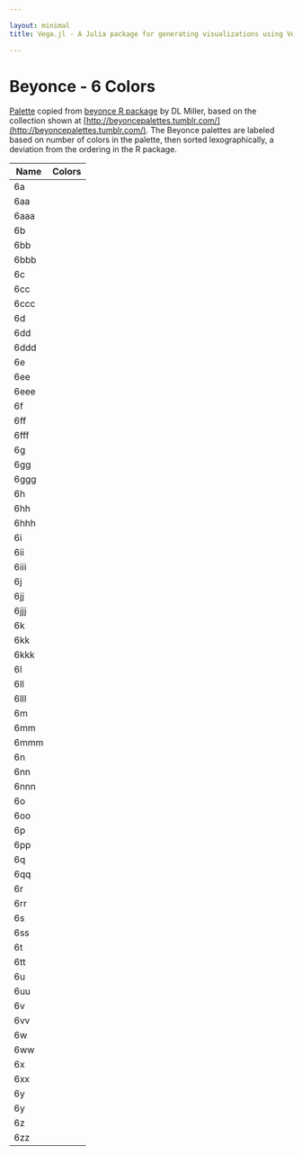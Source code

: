 ```yaml
---

layout: minimal
title: Vega.jl - A Julia package for generating visualizations using Vega

---
```


# Beyonce - 6 Colors

[Palette](https://gist.github.com/dill/fb75131e618c52564fc9) copied from [beyonce R package](https://github.com/dill/beyonce) by DL Miller, based on the collection shown at [http://beyoncepalettes.tumblr.com/](http://beyoncepalettes.tumblr.com/). The Beyonce palettes are labeled based on number of colors in the palette, then sorted lexographically, a deviation from the ordering in the R package.

<table>
    <thead>
        <tr>
            <th>Name</th>
            <th>Colors</th>
        </tr>
    </thead>
    <tbody>
        <tr>
            <td>6a</td>
            <td>
                <div id="b6a"></div>
            </td>
        </tr>
        <tr>
            <td>6aa</td>
            <td>
                <div id="b6aa"></div>
            </td>
        </tr>
        <tr>
        <tr>
            <td>6aaa</td>
            <td>
                <div id="b6aaa"></div>
            </td>
        </tr>
        <tr>
            <td>6b</td>
            <td>
                <div id="b6b"></div>
            </td>
        </tr>
        <tr>
            <td>6bb</td>
            <td>
                <div id="b6bb"></div>
            </td>
        </tr>
        <tr>
            <td>6bbb</td>
            <td>
                <div id="b6bbb"></div>
            </td>
        </tr>
        <tr>
            <td>6c</td>
            <td>
                <div id="b6c"></div>
            </td>
        </tr>
        <tr>
            <td>6cc</td>
            <td>
                <div id="b6cc"></div>
            </td>
        </tr>
        <tr>
            <td>6ccc</td>
            <td>
                <div id="b6ccc"></div>
            </td>
        </tr>
        <tr>
            <td>6d</td>
            <td>
                <div id="b6d"></div>
            </td>
        </tr>
        <tr>
            <td>6dd</td>
            <td>
                <div id="b6dd"></div>
            </td>
        </tr>
        <tr>
            <td>6ddd</td>
            <td>
                <div id="b6ddd"></div>
            </td>
        </tr>
        <tr>
            <td>6e</td>
            <td>
                <div id="b6e"></div>
            </td>
        </tr>
        <tr>
            <td>6ee</td>
            <td>
                <div id="b6ee"></div>
            </td>
        </tr>
        <tr>
            <td>6eee</td>
            <td>
                <div id="b6eee"></div>
            </td>
        </tr>
        <tr>
            <td>6f</td>
            <td>
                <div id="b6f"></div>
            </td>
        </tr>
        <tr>
            <td>6ff</td>
            <td>
                <div id="b6ff"></div>
            </td>
        </tr>
        <tr>
            <td>6fff</td>
            <td>
                <div id="b6fff"></div>
            </td>
        </tr>
        <tr>
            <td>6g</td>
            <td>
                <div id="b6g"></div>
            </td>
        </tr>
        <tr>
            <td>6gg</td>
            <td>
                <div id="b6gg"></div>
            </td>
        </tr>
        <tr>
            <td>6ggg</td>
            <td>
                <div id="b6ggg"></div>
            </td>
        </tr>
        <tr>
            <td>6h</td>
            <td>
                <div id="b6h"></div>
            </td>
        </tr>
        <tr>
            <td>6hh</td>
            <td>
                <div id="b6hh"></div>
            </td>
        </tr>
        <tr>
            <td>6hhh</td>
            <td>
                <div id="b6hhh"></div>
            </td>
        </tr>
        <tr>
            <td>6i</td>
            <td>
                <div id="b6i"></div>
            </td>
        </tr>
        <tr>
            <td>6ii</td>
            <td>
                <div id="b6ii"></div>
            </td>
        </tr>
        <tr>
            <td>6iii</td>
            <td>
                <div id="b6iii"></div>
            </td>
        </tr>
        <tr>
            <td>6j</td>
            <td>
                <div id="b6j"></div>
            </td>
        </tr>
        <tr>
            <td>6jj</td>
            <td>
                <div id="b6jj"></div>
            </td>
        </tr>
        <tr>
            <td>6jjj</td>
            <td>
                <div id="b6jjj"></div>
            </td>
        </tr>
        <tr>
            <td>6k</td>
            <td>
                <div id="b6k"></div>
            </td>
        </tr>
        <tr>
            <td>6kk</td>
            <td>
                <div id="b6kk"></div>
            </td>
        </tr>
        <tr>
            <td>6kkk</td>
            <td>
                <div id="b6kkk"></div>
            </td>
        </tr>
        <tr>
            <td>6l</td>
            <td>
                <div id="b6l"></div>
            </td>
        </tr>
        <tr>
            <td>6ll</td>
            <td>
                <div id="b6ll"></div>
            </td>
        </tr>
        <tr>
            <td>6lll</td>
            <td>
                <div id="b6lll"></div>
            </td>
        </tr>
        <tr>
            <td>6m</td>
            <td>
                <div id="b6m"></div>
            </td>
        </tr>
        <tr>
            <td>6mm</td>
            <td>
                <div id="b6mm"></div>
            </td>
        </tr>
        <tr>
            <td>6mmm</td>
            <td>
                <div id="b6mmm"></div>
            </td>
        </tr>
        <tr>
            <td>6n</td>
            <td>
                <div id="b6n"></div>
            </td>
        </tr>
        <tr>
            <td>6nn</td>
            <td>
                <div id="b6nn"></div>
            </td>
        </tr>
        <tr>
            <td>6nnn</td>
            <td>
                <div id="b6nnn"></div>
            </td>
        </tr>
        <tr>
            <td>6o</td>
            <td>
                <div id="b6o"></div>
            </td>
        </tr>
        <tr>
            <td>6oo</td>
            <td>
                <div id="b6oo"></div>
            </td>
        </tr>
        <tr>
            <td>6p</td>
            <td>
                <div id="b6p"></div>
            </td>
        </tr>
        <tr>
            <td>6pp</td>
            <td>
                <div id="b6pp"></div>
            </td>
        </tr>
        <tr>
            <td>6q</td>
            <td>
                <div id="b6q"></div>
            </td>
        </tr>
        <tr>
            <td>6qq</td>
            <td>
                <div id="b6qq"></div>
            </td>
        </tr>
        <tr>
            <td>6r</td>
            <td>
                <div id="b6r"></div>
            </td>
        </tr>
        <tr>
            <td>6rr</td>
            <td>
                <div id="b6rr"></div>
            </td>
        </tr>
        <tr>
            <td>6s</td>
            <td>
                <div id="b6s"></div>
            </td>
        </tr>
        <tr>
            <td>6ss</td>
            <td>
                <div id="b6ss"></div>
            </td>
        </tr>
        <tr>
            <td>6t</td>
            <td>
                <div id="b6t"></div>
            </td>
        </tr>
        <tr>
            <td>6tt</td>
            <td>
                <div id="b6tt"></div>
            </td>
        </tr>
        <tr>
            <td>6u</td>
            <td>
                <div id="b6u"></div>
            </td>
        </tr>
        <tr>
            <td>6uu</td>
            <td>
                <div id="b6uu"></div>
            </td>
        </tr>
        <tr>
            <td>6v</td>
            <td>
                <div id="b6v"></div>
            </td>
        </tr>
        <tr>
            <td>6vv</td>
            <td>
                <div id="b6vv"></div>
            </td>
        </tr>
        <tr>
            <td>6w</td>
            <td>
                <div id="b6w"></div>
            </td>
        </tr>
        <tr>
            <td>6ww</td>
            <td>
                <div id="b6ww"></div>
            </td>
        </tr>
        <tr>
            <td>6x</td>
            <td>
                <div id="b6x"></div>
            </td>
        </tr>
        <tr>
            <td>6xx</td>
            <td>
                <div id="b6xx"></div>
            </td>
        </tr>
        <tr>
            <td>6y</td>
            <td>
                <div id="b6y"></div>
            </td>
        </tr>
        <tr>
            <td>6y</td>
            <td>
                <div id="b6yy"></div>
            </td>
        </tr>
        <tr>
            <td>6z</td>
            <td>
                <div id="b6z"></div>
            </td>
        </tr>
        <tr>
            <td>6zz</td>
            <td>
                <div id="b6zz"></div>
            </td>
        </tr>
    </tbody>
</table>

<div>
      <script type="text/javascript">

      // parse a spec and create a visualization view
      function parse(divid, palette) {

        spec = colorchip(palette[divid], 50, 400)
        vg.parse.spec(spec, function(chart) { chart({el:"#" + divid}).update(); });
      }

      var bey;
      $.getJSON("/javascripts/beyonce.json", function(json) {
          bey = json;
      })
      .done(function(json) {

                for(var i = 0; i < Object.keys(bey).length; i++){
                  parse(Object.keys(bey)[i], bey);
                }
      });

    </script>
<div>